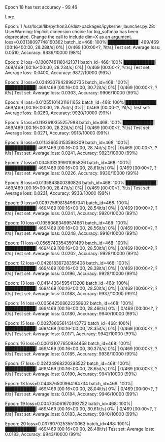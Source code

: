 Epoch 18 has test accuracy - 99.46

Log: 

Epoch: 1
/usr/local/lib/python3.6/dist-packages/ipykernel_launcher.py:28: UserWarning: Implicit dimension choice for log_softmax has been deprecated. Change the call to include dim=X as an argument.
loss=0.03138097748160362 batch_id=468: 100%|██████████| 469/469 [00:16<00:00, 28.28it/s]
  0%|          | 0/469 [00:00<?, ?it/s]
Test set: Average loss: 0.0510, Accuracy: 9839/10000 (98%)


Epoch: 2
loss=0.10007461160421371 batch_id=468: 100%|██████████| 469/469 [00:16<00:00, 28.23it/s]
  0%|          | 0/469 [00:00<?, ?it/s]
Test set: Average loss: 0.0400, Accuracy: 9872/10000 (99%)


Epoch: 3
loss=0.03493379428982735 batch_id=468: 100%|██████████| 469/469 [00:16<00:00, 30.72it/s]
  0%|          | 0/469 [00:00<?, ?it/s]
Test set: Average loss: 0.0303, Accuracy: 9906/10000 (99%)


Epoch: 4
loss=0.012551014311611652 batch_id=468: 100%|██████████| 469/469 [00:16<00:00, 28.75it/s]
  0%|          | 0/469 [00:00<?, ?it/s]
Test set: Average loss: 0.0260, Accuracy: 9920/10000 (99%)


Epoch: 5
loss=0.1193610355257988 batch_id=468: 100%|██████████| 469/469 [00:16<00:00, 28.22it/s]
  0%|          | 0/469 [00:00<?, ?it/s]
Test set: Average loss: 0.0271, Accuracy: 9913/10000 (99%)


Epoch: 6
loss=0.011536653153598309 batch_id=468: 100%|██████████| 469/469 [00:16<00:00, 28.74it/s]
  0%|          | 0/469 [00:00<?, ?it/s]
Test set: Average loss: 0.0241, Accuracy: 9923/10000 (99%)


Epoch: 7
loss=0.034533239901065826 batch_id=468: 100%|██████████| 469/469 [00:16<00:00, 28.61it/s]
  0%|          | 0/469 [00:00<?, ?it/s]
Test set: Average loss: 0.0226, Accuracy: 9930/10000 (99%)


Epoch: 8
loss=0.0135843800380826 batch_id=468: 100%|██████████| 469/469 [00:16<00:00, 28.47it/s]
  0%|          | 0/469 [00:00<?, ?it/s]
Test set: Average loss: 0.0221, Accuracy: 9933/10000 (99%)


Epoch: 9
loss=0.009775698184967041 batch_id=468: 100%|██████████| 469/469 [00:16<00:00, 28.54it/s]
  0%|          | 0/469 [00:00<?, ?it/s]
Test set: Average loss: 0.0241, Accuracy: 9920/10000 (99%)


Epoch: 10
loss=0.10580683499574661 batch_id=468: 100%|██████████| 469/469 [00:16<00:00, 28.56it/s]
  0%|          | 0/469 [00:00<?, ?it/s]
Test set: Average loss: 0.0248, Accuracy: 9916/10000 (99%)


Epoch: 11
loss=0.05657403543591499 batch_id=468: 100%|██████████| 469/469 [00:16<00:00, 28.50it/s]
  0%|          | 0/469 [00:00<?, ?it/s]
Test set: Average loss: 0.0202, Accuracy: 9928/10000 (99%)


Epoch: 12
loss=0.04281839728355408 batch_id=468: 100%|██████████| 469/469 [00:16<00:00, 28.38it/s]
  0%|          | 0/469 [00:00<?, ?it/s]
Test set: Average loss: 0.0196, Accuracy: 9928/10000 (99%)


Epoch: 13
loss=0.04144364595413208 batch_id=468: 100%|██████████| 469/469 [00:16<00:00, 28.50it/s]
  0%|          | 0/469 [00:00<?, ?it/s]
Test set: Average loss: 0.0188, Accuracy: 9937/10000 (99%)


Epoch: 14
loss=0.005642508622258902 batch_id=468: 100%|██████████| 469/469 [00:16<00:00, 28.46it/s]
  0%|          | 0/469 [00:00<?, ?it/s]
Test set: Average loss: 0.0180, Accuracy: 9940/10000 (99%)


Epoch: 15
loss=0.002786656143143773 batch_id=468: 100%|██████████| 469/469 [00:16<00:00, 28.35it/s]
  0%|          | 0/469 [00:00<?, ?it/s]
Test set: Average loss: 0.0171, Accuracy: 9942/10000 (99%)


Epoch: 16
loss=0.006131077650934458 batch_id=468: 100%|██████████| 469/469 [00:16<00:00, 30.37it/s]
  0%|          | 0/469 [00:00<?, ?it/s]
Test set: Average loss: 0.0185, Accuracy: 9936/10000 (99%)


Epoch: 17
loss=0.02424968220293522 batch_id=468: 100%|██████████| 469/469 [00:16<00:00, 28.65it/s]
  0%|          | 0/469 [00:00<?, ?it/s]
Test set: Average loss: 0.0190, Accuracy: 9941/10000 (99%)


Epoch: 18
loss=0.044876500964164734 batch_id=468: 100%|██████████| 469/469 [00:16<00:00, 28.04it/s]
  0%|          | 0/469 [00:00<?, ?it/s]
Test set: Average loss: 0.0184, Accuracy: 9946/10000 (99%)


Epoch: 19
loss=0.004705061670392752 batch_id=468: 100%|██████████| 469/469 [00:16<00:00, 30.61it/s]
  0%|          | 0/469 [00:00<?, ?it/s]
Test set: Average loss: 0.0183, Accuracy: 9940/10000 (99%)


Epoch: 20
loss=0.03760702535510063 batch_id=468: 100%|██████████| 469/469 [00:16<00:00, 28.48it/s]
Test set: Average loss: 0.0183, Accuracy: 9943/10000 (99%)
